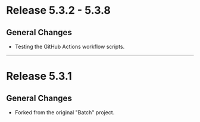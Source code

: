 # Release 5.3.2 - 5.3.8

## General Changes

- Testing the GitHub Actions workflow scripts.

______________________________________________________________________

# Release 5.3.1

## General Changes

- Forked from the original "Batch" project.
